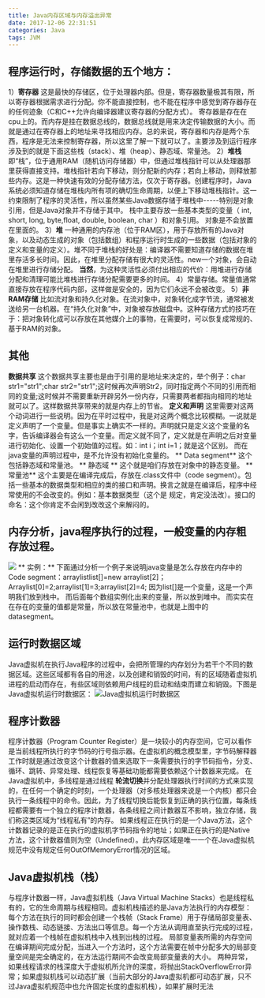 ```yaml
---
title: Java内存区域与内存溢出异常
date: 2017-12-06 22:31:51
categories: Java
tags: JVM
---
```

## 程序运行时，存储数据的五个地方：
1）**寄存器** 这是最快的存储区，位于处理器内部。但是，寄存器数量极其有限，所以寄存器根据需求进行分配。你不能直接控制，也不能在程序中感觉到寄存器存在的任何迹象（C和C++允许向编译器建议寄存器的分配方式）。
寄存器是存在在cpu上的。而内存是挂在数据总线的，数据总线就是用来决定传输数据的大小。而就是通过在寄存器上的地址来寻找相应内存。总的来说，寄存器和内存是两个东西，程序是无法来控制寄存器，所以这里了解一下就可以了。主要涉及到运行程序涉及到的就是下面这些栈（stack）、堆（heap）、静态域、常量池。
2）**堆栈** 即“栈”，位于通用RAM（随机访问存储器）中，但通过堆栈指针可以从处理器那里获得直接支持。堆栈指针若向下移动，则分配新的内存；若向上移动，则释放那些内存。这是一种快速有效的分配存储方法，仅次于寄存器。创建程序时，Java系统必须知道存储在堆栈内所有项的确切生命周期，以便上下移动堆栈指针。这一约束限制了程序的灵活性，所以虽然某些Java数据存储于堆栈中-----特别是对象引用，但是Java对象并不存储于其中。
栈中主要存放一些基本类型的变量（ int, short, long, byte,float, double, boolean, char ）和对象引用。 对象是不会放置在里面的。
3）**堆**  一种通用的内存池（位于RAM区），用于存放所有的Java对象，以及动态生成的对象（包括数组）和程序运行时生成的一些数据（包括对象的定义和变量的定义）。堆不同于堆栈的好处是：编译器不需要知道存储的数据在堆里存活多长时间。因此，在堆里分配存储有很大的灵活性。new一个对象，会自动在堆里进行存储分配。 **当然**，为这种灵活性必须付出相应的代价：用堆进行存储分配和清理可能比堆栈进行存储分配需要更多的时间。
4）常量存储。常量值通常直接存放在程序代码内部，这样做是安全的，因为它们永远不会被改变。
5）**非RAM存储** 比如流对象和持久化对象。在流对象中，对象转化成字节流，通常被发送给另一台机器。在“持久化对象”中，对象被存放磁盘中。这种存储方式的技巧在于：把对象转化成可以存放在其他媒介上的事物，在需要时，可以恢复成常规的、基于RAM的对象。
## 其他
**数据共享** 这个数据共享主要也是由于引用的是地址来决定的，举个例子：char str1="str1";char str2="str1";这时候再次声明Str2，同时指定两个不同的引用而相同的变量;这时候并不需要重新开辟另外一份内存，只需要两者都指向相同的地址就可以了。这样数据共享带来的就是内存上的节省。
**定义和声明** 这里需要对这两个动词进行一些说明。因为在平时过程中，我是对这两个概念比较模糊。一说就是定义声明了一个变量。但是事实上确实不一样的。声明就只是定义这个变量的名字，告诉编译器会有这么一个变量。而定义就不同了，定义就是在声明之后对变量进行初始化、设置一个初始值的过程。如：int i；int i=1；就是这个区别。
而在java变量的声明过程中，是不允许没有初始化变量的。
** Data segment** 这个包括静态域和常量池。
** 静态域 ** 这个就是咱们存放在对象中的静态变量。
** 常量池** 这个主要是在编译完成后，存放在.class文件中（code segment）。包括一些基本的数据类型和相应的类的接口和声明。换言之就是在编译后，程序中经常使用的不会改变的。例如：基本数据类型（这个是
规定，肯定没法改）。接口的命名：这个你肯定不会闲到改改这个来解闷的。
## 内存分析，java程序执行的过程，一般变量的内存粗存放过程。
![](http://ou3xxg3hg.bkt.clouddn.com/Java内存分析.jpg)
** 实例：**
下面通过分析一个例子来说明java变量是怎么存放在内存中的
Code segment：arraylistlist[]=new arraylist[2]；
Arraylist[0]=2;arraylist[1]=3;arraylist[2]=4;
因为list[]是一个变量，这是一个声明我们放到栈中。
而后面每个数组实例化出来的变量，所以放到堆中。
而实实在在存在的变量的值都是常量，所以放在常量池中，也就是上图中的datasegment。
## 运行时数据区域
Java虚拟机在执行Java程序的过程中，会把所管理的内存划分为若干个不同的数据区域。这些区域都有各自的用途，以及创建和销毁的时间，有的区域随着虚拟机进程的启动而存在，有些区域则依赖用户线程的启动和结束而建立和销毁。下图是Java虚拟机运行时数据区：
![Java虚拟机运行时数据区](http://ou3xxg3hg.bkt.clouddn.com/Java虚拟机运行时数据区.png)
<!---more--->
## 程序计数器
程序计数器（Program Counter Register）是一块较小的内存空间，它可以看作是当前线程所执行的字节码的行号指示器。在虚拟机的概念模型里，字节码解释器工作时就是通过改变这个计数器的值来选取下一条需要执行的字节码指令，分支、循环、跳转、异常处理、线程恢复等基础功能都需要依赖这个计数器来完成。
在Java虚拟机中，多线程是通过线程 **轮流切换**并分配处理器执行时间的方式来实现的，在任何一个确定的时刻，一个处理器（对多核处理器来说是一个内核）都只会执行一条线程中的命令。因此，为了线程切换后能恢复到正确的执行位置，每条线程都需要有一个独立的程序计数器，各条线程之间计数器互不影响，独立存储，我们称这类区域为“线程私有”的内存。
如果线程正在执行的是一个Java方法，这个计数器记录的是正在执行的虚拟机字节码指令的地址；如果正在执行的是Native方法，这个计数器值则为空（Undefined）。此内存区域是唯一一个在Java虚拟机规范中没有规定任何OutOfMemoryError情况的区域。
## Java虚拟机栈（栈）
与程序计数器一样，Java虚拟机栈（Java Virtual Machine Stacks）也是线程私有的，它的生命周期与线程相同。虚拟机栈描述的是Java方法执行的内存模型：每个方法在执行的同时都会创建一个栈帧（Stack Frame）用于存储局部变量表、操作数栈、动态链接、方法出口等信息。每一个方法从调用直至执行完成的过程，就对应着一个栈帧在虚拟机栈中入栈到出栈的过程。
局部变量表所需的内存空间在编译期间完成分配，当进入一个方法时，这个方法需要在帧中分配多大的局部变量空间是完全确定的，在方法运行期间不会改变局部变量表的大小。
两种异常，如果线程请求的栈深度大于虚拟机所允许的深度，将抛出StackOverflowError异常；如果虚拟机栈可以动态扩展（当前大部分的Java虚拟机都可动态扩展，只不过Java虚拟机规范中也允许固定长度的虚拟机栈），如果扩展时无法
